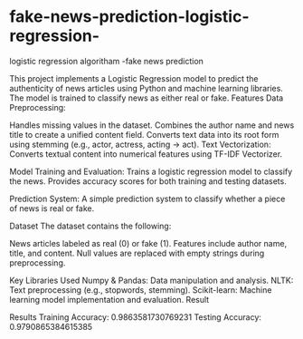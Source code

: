 # fake-news-prediction-logistic-regression-
logistic regression algoritham -fake news prediction

This project implements a Logistic Regression model to predict the authenticity of news articles using Python and machine learning libraries. The model is trained to classify news as either real or fake.
Features
Data Preprocessing:

Handles missing values in the dataset.
Combines the author name and news title to create a unified content field.
Converts text data into its root form using stemming (e.g., actor, actress, acting → act).
Text Vectorization:
Converts textual content into numerical features using TF-IDF Vectorizer.

Model Training and Evaluation:
Trains a logistic regression model to classify the news.
Provides accuracy scores for both training and testing datasets.

Prediction System:
A simple prediction system to classify whether a piece of news is real or fake.

Dataset
The dataset contains the following:

News articles labeled as real (0) or fake (1).
Features include author name, title, and content.
Null values are replaced with empty strings during preprocessing.

Key Libraries Used
Numpy & Pandas: Data manipulation and analysis.
NLTK: Text preprocessing (e.g., stopwords, stemming).
Scikit-learn: Machine learning model implementation and evaluation.
Result

Results
Training Accuracy: 0.9863581730769231
Testing Accuracy: 0.9790865384615385


